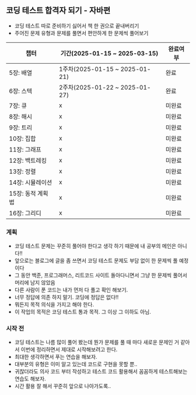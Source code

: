 ## 코딩 테스트 합격자 되기 - 자바편

- 코딩 테스트 따로 준비하기 싫어서 책 한 권으로 끝내버리기
- 주어진 문제 유형과 문제를 풀면서 편안하게 한 문제씩 풀어보기

| 챕터          | 기간(2025-01-15 ~ 2025-03-15)  | 완료여부 |
|-------------|------------------------------|-----|
| 5장: 배열      | 1주차(2025-01-15 ~ 2025-01-21) | 완료  |
| 6장: 스텍      | 2주차(2025-01-22 ~ 2025-01-27) | 완료 |
| 7장: 큐       | x                            | 미완료 |
| 8장: 해시      | x                            | 미완료 |
| 9장: 트리      | x                            | 미완료 |
| 10장: 집합     | x                            | 미완료 |
| 11장: 그래프    | x                            | 미완료 |
| 12장: 백트레킹   | x                            | 미완료 |
| 13장: 정렬     | x                            | 미완료 |
| 14장: 시뮬레이션  | x                            | 미완료 |
| 15장: 동적 계획법 | x                            | 미완료 |
| 16장: 그리디    | x                            | 미완료 |

### 계획
- 코딩 테스트 문제는 꾸준히 풀어야 한다고 생각 하기 때문에 내 공부의 메인은 아니다!!
- 앞으로는 블로그에 글을 좀 쓰면서 코딩 테스트 문제도 부담 없이 한 문제씩 풀 예정이다
- 그 동안 백준, 프로그래머스, 리트코드 사이트 돌아다니면서 그냥 한 문제씩 풀어서 머리에 남지 않았음
- 다른 사람이 푼 코드는 내가 먼저 다 풀고 확인 해보기.
- 너무 정답에 의존 하지 말기. 코딩에 정답은 없다!!
- 뭐든지 목적 의식을 가지고 해야 한다.
- 이 작업의 목적은 코딩 테스트 통과 목적. 그 이상 그 이하도 아님.

### 시작 전
- 코딩 테스트는 나름 많이 풀어 봤는데 뭔가 문제를 풀 때 마다 새로운 문제인 거 같아서 이번에 정리하면서 제대로 시작해보려고 한다.
- 최대한 생각하면서 푸는 연습을 해보자.
- 대부분의 유형은 이미 알고 있는데 코드로 구현을 못할 뿐..
- 귀찮더라도 의사 코드 부터 작성하고 테스트 코드 활용해서 꼼꼼하게 테스트해보는 연습도 해보자.
- 시간 활용 잘 해서 꾸준히 앞으로 나아가도록..